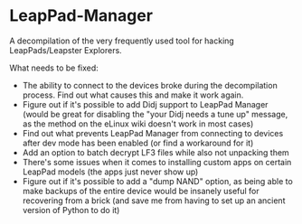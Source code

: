 # LeapPad-Manager
A decompilation of the very frequently used tool for hacking LeapPads/Leapster Explorers.

What needs to be fixed:
- The ability to connect to the devices broke during the decompilation process. Find out what causes this and make it work again.
- Figure out if it's possible to add Didj support to LeapPad Manager (would be great for disabling the "your Didj needs a tune up" message, as the method on the eLinux wiki doesn't work in most cases)
- Find out what prevents LeapPad Manager from connecting to devices after dev mode has been enabled (or find a workaround for it)
- Add an option to batch decrypt LF3 files while also not unpacking them
- There's some issues when it comes to installing custom apps on certain LeapPad models (the apps just never show up)
- Figure out if it's possible to add a "dump NAND" option, as being able to make backups of the entire device would be insanely useful for recovering from a brick (and save me from having to set up an ancient version of Python to do it)
